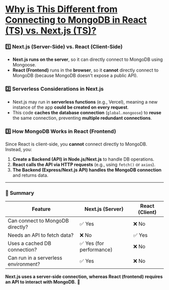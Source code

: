
# [**Why is This Different from Connecting to MongoDB in React (TS) vs. Next.js (TS)?**]()

### **1️⃣ Next.js (Server-Side) vs. React (Client-Side)**
- **Next.js runs on the server**, so it can directly connect to MongoDB using Mongoose.
- **React (Frontend)** runs in the **browser**, so it **cannot** directly connect to MongoDB (because MongoDB doesn't expose a public API).

### **2️⃣ Serverless Considerations in Next.js**
- Next.js may run in **serverless functions** (e.g., Vercel), meaning a new instance of the app **could be created on every request**.
- This code **caches the database connection** (`global.mongoose`) to **reuse** the same connection, preventing **multiple redundant connections**.

### **3️⃣ How MongoDB Works in React (Frontend)**
Since React is client-side, you **cannot** connect directly to MongoDB. Instead, you:
1. **Create a Backend (API) in Node.js/Next.js** to handle DB operations.
2. **React calls the API via HTTP requests** (e.g., using `fetch()` or `axios`).
3. **The Backend (Express/Next.js API) handles the MongoDB connection** and returns data.

---

### **🚀 Summary**
| Feature            | Next.js (Server) | React (Client) |
|--------------------|----------------|----------------|
| Can connect to MongoDB directly? | ✅ Yes | ❌ No |
| Needs an API to fetch data? | ❌ No | ✅ Yes |
| Uses a cached DB connection? | ✅ Yes (for performance) | ❌ No |
| Can run in a serverless environment? | ✅ Yes | ❌ No |

**Next.js uses a server-side connection, whereas React (frontend) requires an API to interact with MongoDB.** 🚀